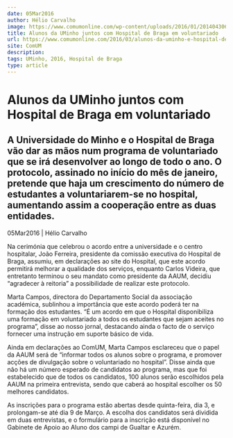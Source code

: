 ```yaml
---
date: 05Mar2016
author: Hélio Carvalho
image: https://www.comumonline.com/wp-content/uploads/2016/01/20140430630773153750-1500x994.jpg
title: Alunos da UMinho juntos com Hospital de Braga em voluntariado
url: https://www.comumonline.com/2016/03/alunos-da-uminho-e-hospital-de-braga-juntos-em-voluntariado/
site: ComUM
description: 
tags: UMinho, 2016, Hospital de Braga
type: article
---
```



# Alunos da UMinho juntos com Hospital de Braga em voluntariado

## A Universidade do Minho e o Hospital de Braga vão dar as mãos num programa de voluntariado que se irá desenvolver ao longo de todo o ano. O protocolo, assinado no início do mês de janeiro, pretende que haja um crescimento do número de estudantes a voluntariarem-se no hospital, aumentando assim a cooperação entre as duas entidades.

05Mar2016 | Hélio Carvalho

Na cerimónia que celebrou o acordo entre a universidade e o centro hospitalar, João Ferreira, presidente da comissão executiva do Hospital de Braga, assumiu, em declarações ao site do Hospital, que este acordo permitirá melhorar a qualidade dos serviços, enquanto Carlos Videira, que entretanto terminou o seu mandato como presidente da AAUM, decidiu “agradecer à reitoria” a possibilidade de realizar este protocolo.

Marta Campos, directora do Departamento Social da associação académica, sublinhou a importância que este acordo poderá ter na formação dos estudantes. “É um acordo em que o Hospital disponibiliza uma formação em voluntariado a todos os estudantes que sejam aceites no programa”, disse ao nosso jornal, destacando ainda o facto de o serviço fornecer uma instrução em suporte básico de vida.

Ainda em declarações ao ComUM, Marta Campos esclareceu que o papel da AAUM será de “informar todos os alunos sobre o programa, e promover acções de divulgação sobre o voluntariado no hospital”. Disse ainda que não há um número esperado de candidatos ao programa, mas que foi estabelecido que de todos os candidatos, 100 alunos serão escolhidos pela AAUM na primeira entrevista, sendo que caberá ao hospital escolher os 50 melhores candidatos.

As inscrições para o programa estão abertas desde quinta-feira, dia 3, e prolongam-se até dia 9 de Março. A escolha dos candidatos será dividida em duas entrevistas, e o formulário para a inscrição está disponível no Gabinete de Apoio ao Aluno dos campi de Gualtar e Azurém.


